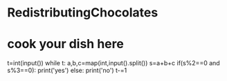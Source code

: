 # RedistributingChocolates
# cook your dish here
t=int(input())
while t:
    a,b,c=map(int,input().split())
    s=a+b+c
    if(s%2==0 and s%3==0):
        print('yes')
    else:
        print('no')
    t-=1

